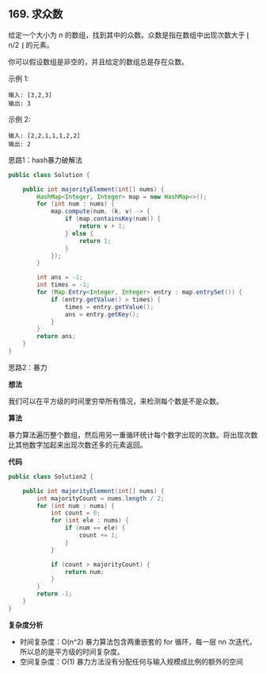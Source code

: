 ## 169. 求众数

给定一个大小为 n 的数组，找到其中的众数。众数是指在数组中出现次数大于 ⌊ n/2 ⌋ 的元素。

你可以假设数组是非空的，并且给定的数组总是存在众数。

示例 1:

```
输入: [3,2,3]
输出: 3
```

示例 2:

```
输入: [2,2,1,1,1,2,2]
输出: 2
```

思路1：hash暴力破解法

```java
public class Solution {

    public int majorityElement(int[] nums) {
        HashMap<Integer, Integer> map = new HashMap<>();
        for (int num : nums) {
            map.compute(num, (k, v) -> {
                if (map.containsKey(num)) {
                    return v + 1;
                } else {
                    return 1;
                }
            });
        }

        int ans = -1;
        int times = -1;
        for (Map.Entry<Integer, Integer> entry : map.entrySet()) {
            if (entry.getValue() > times) {
                times = entry.getValue();
                ans = entry.getKey();
            }
        }
        return ans;
    }
}
```

思路2：暴力

**想法**

我们可以在平方级的时间里穷举所有情况，来检测每个数是不是众数。

**算法**

暴力算法遍历整个数组，然后用另一重循环统计每个数字出现的次数。将出现次数比其他数字加起来出现次数还多的元素返回。

**代码**

```java
public class Solution2 {

    public int majorityElement(int[] nums) {
        int majorityCount = nums.length / 2;
        for (int num : nums) {
            int count = 0;
            for (int ele : nums) {
                if (num == ele) {
                    count += 1;
                }
            }

            if (count > majorityCount) {
                return num;
            }
        }
        return -1;
    }
}
```

**复杂度分析**

- 时间复杂度：O(n^2)   暴力算法包含两重嵌套的 for 循环，每一层 nn 次迭代，所以总的是平方级的时间复杂度。
- 空间复杂度：O(1)     暴力方法没有分配任何与输入规模成比例的额外的空间
   
